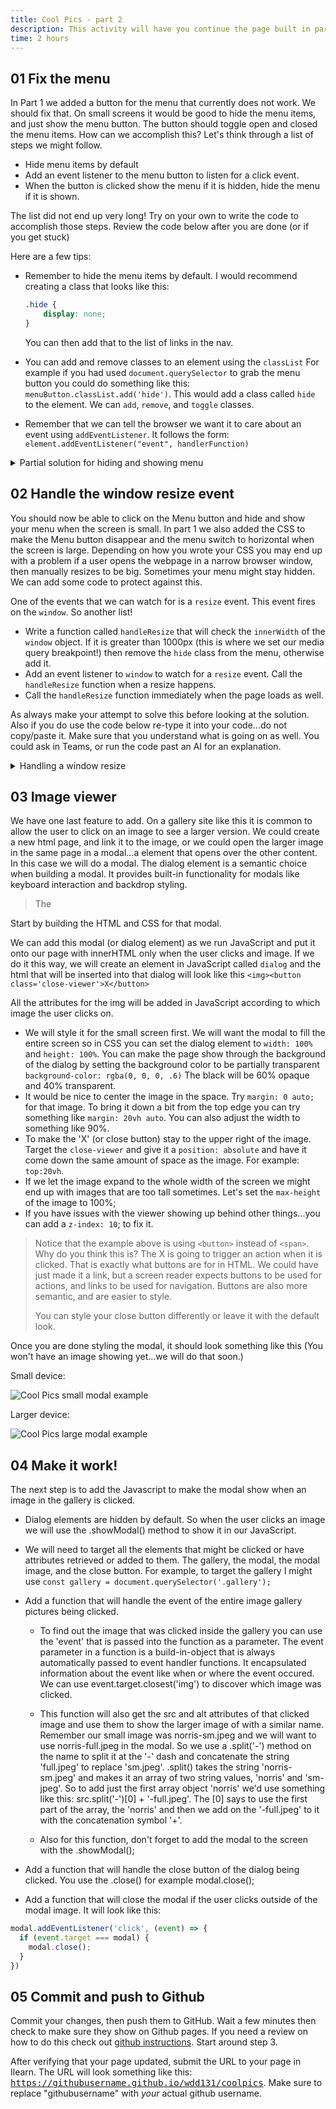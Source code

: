 ```yaml
---
title: Cool Pics - part 2
description: This activity will have you continue the page built in part 1. We will use Javascript to make the menu button hide and show the menu on small screens. We will also use Javascript to create an image viewer when we click on the gallery images.
time: 2 hours
---
```


## **01** Fix the menu

In Part 1 we added a button for the menu that currently does not work. We should fix that. On small screens it would be good to hide the menu items, and just show the menu button. The button should toggle open and closed the menu items. How can we accomplish this? Let's think through a list of steps we might follow.

- Hide menu items by default
- Add an event listener to the menu button to listen for a click event.
- When the button is clicked show the menu if it is hidden, hide the menu if it is shown.

The list did not end up very long! Try on your own to write the code to accomplish those steps. Review the code below after you are done (or if you get stuck)

Here are a few tips:

- Remember to hide the menu items by default. I would recommend creating a class that looks like this:

	```css
	.hide {
		display: none;
	}
	```

    You can then add that to the list of links in the nav.
- You can add and remove classes to an element using the `classList` For example if you had used `document.querySelector` to grab the menu button you could do something like this: `menuButton.classList.add('hide')`. This would add a class called `hide` to the element.  We can `add`, `remove`, and `toggle` classes.
- Remember that we can tell the browser we want it to care about an event using `addEventListener`. It follows the form: `element.addEventListener("event", handlerFunction)`

<details>
<summary>Partial solution for hiding and showing menu</summary>

```javascript
const menuButton = document.querySelector(".menu-button");
function toggleMenu() {
  const menu = document.querySelector(".menu");
  menu.classList.toggle("hide");
}

menuButton.addEventListener("click", toggleMenu);
```

</details>

## **02** Handle the window resize event

You should now be able to click on the Menu button and hide and show your menu when the screen is small. In part 1 we also added the CSS to make the Menu button disappear and the menu switch to horizontal when the screen is large. Depending on how you wrote your CSS you may end up with a problem if a user opens the webpage in a narrow browser window, then manually resizes to be big. Sometimes your menu might stay hidden. We can add some code to protect against this.

One of the events that we can watch for is a `resize` event. This event fires on the `window`. So another list!

- Write a function called `handleResize` that will check the `innerWidth` of the `window` object. If it is greater than 1000px (this is where we set our media query breakpoint!) then remove the `hide` class from the menu, otherwise add it.
- Add an event listener to `window` to watch for a `resize` event. Call the `handleResize` function when a resize happens.
- Call the `handleResize` function immediately when the page loads as well.

As always make your attempt to solve this before looking at the solution. Also if you do use the code below re-type it into your code...do not copy/paste it.  Make sure that you understand what is going on as well. You could ask in Teams, or run the code past an AI for an explanation.

<details>
<summary>Handling a window resize</summary>

```javascript
function handleResize() {
  const menu = document.querySelector(".menu");
  if (window.innerWidth > 1000) {
    menu.classList.remove("hide");
  } else {
    menu.classList.add("hide");
  }
}

handleResize();
window.addEventListener("resize", handleResize);
```

</details>

## **03** Image viewer

We have one last feature to add. On a gallery site like this it is common to allow the user to click on an image to see a larger version. We could create a new html page, and link it to the image, or we could open the larger image in the same page in a modal...a element that opens over the other content. In this case we will do a modal. The dialog element is a semantic choice when building a modal. It provides built-in functionality for modals like keyboard interaction and backdrop styling.

> The <dialog> tag makes it easy to create a temporary popup dialog or modals on web pages. It usually appears on top of the main content and displays information or prompts user for information. JavaScript would be used to open and close the dialog.
>

Start by building the HTML and CSS for that modal.

We can add this modal (or dialog element) as we run JavaScript and put it onto our page with innerHTML only when the user clicks and image. If we do it this way, we will create an element in JavaScript called `dialog` and the html that will be inserted into that dialog will look like this `<img><button class='close-viewer'>X</button>` 


All the attributes for the img will be added in JavaScript according to which image the user clicks on.

- We will style it for the small screen first. We will want the modal to fill the entire screen so in CSS you can set the dialog element to `width: 100%` and `height: 100%`. You can make the page show through the background of the dialog by setting the background color to be partially transparent `background-color: rgba(0, 0, 0, .6)` The black will be 60% opaque and 40% transparent.
- It would be nice to center the image in the space. Try `margin: 0 auto;` for that image. To bring it down a bit from the top edge you can try something like `margin: 20vh auto`. You can also adjust the width to something like 90%.
- To make the 'X' (or close button) stay to the upper right of the image. Target the `close-viewer` and give it a `position: absolute` and have it come down the same amount of space as the image. For example: `top:20vh`. 
- If we let the image expand to the whole width of the screen we might end up with images that are too tall sometimes. Let's set the `max-height` of the image to 100%;
- If you have issues with the viewer showing up behind other things...you can add a `z-index: 10`; to fix it.

> Notice that the example above is using `<button>` instead of `<span>`. Why do you think this is?  The X is going to trigger an action when it is clicked. That is exactly what buttons are for in HTML. We could have just made it a link, but a screen reader expects buttons to be used for actions, and links to be used for navigation. Buttons are also more semantic, and are easier to style.
>
> You can style your close button differently or leave it with the default look.
>

Once you are done styling the modal, it should look something like this (You won't have an image showing yet...we will do that soon.)

Small device:

![Cool Pics small modal example](/assets/images/cool-pics-modal-sm2.jpg)

Larger device:

![Cool Pics large modal example](/assets/images/cool-pics-modal-lg2.jpg)

## **04** Make it work!

The next step is to add the Javascript to make the modal show when an image in the gallery is clicked.

- Dialog elements are hidden by default. So when the user clicks an image we will use the .showModal() method to show it in our JavaScript.
    
- We will need to target all the elements that might be clicked or have attributes retrieved or added to them. The gallery, the modal, the modal image, and the close button. For example, to target the gallery I might use `const gallery = document.querySelector('.gallery');`

- Add a function that will handle the event of the entire image gallery pictures being clicked. 

  - To find out the image that was clicked inside the gallery you can use the 'event' that is passed into the function as a parameter. The event parameter in a function is a build-in-object that is always automatically passed to event handler functions. It encapsulated information about the event like when or where the event occured. We can use event.target.closest('img') to discover which image was clicked. 

  - This function will also get the src and alt attributes of that clicked image and use them to show the larger image of with a similar name. Remember our small image was norris-sm.jpeg and we will want to use norris-full.jpeg in the modal. So we use a .split('-') method on the name to split it at the '-' dash and concatenate the string 'full.jpeg' to replace 'sm.jpeg'. .split() takes the string 'norris-sm.jpeg' and makes it an array of two string values, 'norris' and 'sm-jpeg'. So to add just the first array object 'norris' we'd use something like this: src.split('-')[0] + '-full.jpeg'. The [0] says to use the first part of the array, the 'norris' and then we add on the '-full.jpeg' to it with the concatenation symbol '+'. 

  - Also for this function, don't forget to add the modal to the screen with the .showModal();

- Add a function that will handle the close button of the dialog being clicked. You use the .close() for example modal.close();

- Add a function that will close the modal if the user clicks outside of the modal image. It will look like this:

```javascript
modal.addEventListener('click', (event) => {
  if (event.target === modal) {
    modal.close();
  }
})
```

## **05** Commit and push to Github

Commit your changes, then push them to GitHub. Wait a few minutes then check to make sure they show on Github pages. If you need a review on how to do this check out [github instructions](https://byui-cit.github.io/learning-modules/modules/general/hosting-git-gihub/ponder2/). Start around step 3.

After verifying that your page updated, submit the URL to your page in Ilearn. The URL will look something like this: <kbd>https://githubusername.github.io/wdd131/coolpics</kbd>. Make sure to replace "githubusername" with *your* actual github username.
